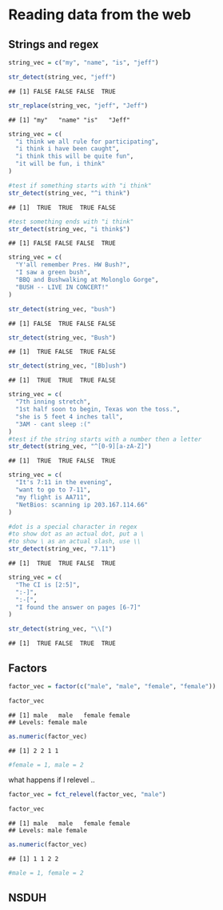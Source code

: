 Reading data from the web
================

## Strings and regex

``` r
string_vec = c("my", "name", "is", "jeff")

str_detect(string_vec, "jeff")
```

    ## [1] FALSE FALSE FALSE  TRUE

``` r
str_replace(string_vec, "jeff", "Jeff")
```

    ## [1] "my"   "name" "is"   "Jeff"

``` r
string_vec = c(
  "i think we all rule for participating",
  "i think i have been caught",
  "i think this will be quite fun",
  "it will be fun, i think"
)

#test if something starts with "i think"
str_detect(string_vec, "^i think")
```

    ## [1]  TRUE  TRUE  TRUE FALSE

``` r
#test something ends with "i think"
str_detect(string_vec, "i think$")
```

    ## [1] FALSE FALSE FALSE  TRUE

``` r
string_vec = c(
  "Y'all remember Pres. HW Bush?",
  "I saw a green bush",
  "BBQ and Bushwalking at Molonglo Gorge",
  "BUSH -- LIVE IN CONCERT!"
)

str_detect(string_vec, "bush")
```

    ## [1] FALSE  TRUE FALSE FALSE

``` r
str_detect(string_vec, "Bush")
```

    ## [1]  TRUE FALSE  TRUE FALSE

``` r
str_detect(string_vec, "[Bb]ush")
```

    ## [1]  TRUE  TRUE  TRUE FALSE

``` r
string_vec = c(
  "7th inning stretch",
  "1st half soon to begin, Texas won the toss.",
  "she is 5 feet 4 inches tall",
  "3AM - cant sleep :("
)
#test if the string starts with a number then a letter
str_detect(string_vec, "^[0-9][a-zA-Z]")
```

    ## [1]  TRUE  TRUE FALSE  TRUE

``` r
string_vec = c(
  "It's 7:11 in the evening",
  "want to go to 7-11",
  "my flight is AA711",
  "NetBios: scanning ip 203.167.114.66"
)

#dot is a special character in regex
#to show dot as an actual dot, put a \
#to show \ as an actual slash, use \\
str_detect(string_vec, "7.11")
```

    ## [1]  TRUE  TRUE FALSE  TRUE

``` r
string_vec = c(
  "The CI is [2:5]",
  ":-]",
  ":-[",
  "I found the answer on pages [6-7]"
)

str_detect(string_vec, "\\[")
```

    ## [1]  TRUE FALSE  TRUE  TRUE

## Factors

``` r
factor_vec = factor(c("male", "male", "female", "female"))

factor_vec
```

    ## [1] male   male   female female
    ## Levels: female male

``` r
as.numeric(factor_vec)
```

    ## [1] 2 2 1 1

``` r
#female = 1, male = 2
```

what happens if I relevel ..

``` r
factor_vec = fct_relevel(factor_vec, "male")

factor_vec
```

    ## [1] male   male   female female
    ## Levels: male female

``` r
as.numeric(factor_vec)
```

    ## [1] 1 1 2 2

``` r
#male = 1, female = 2
```

## NSDUH
